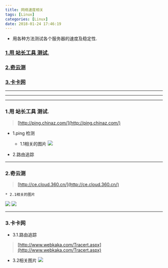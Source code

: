 ```yaml
---
title: 网络速度相关
tags: [Linux]
categories: [Linux]
date: 2018-01-24 17:46:19
---
```




* 用各种方法测试各个服务器的速度及稳定性.


<!-- more -->

### [1.用 站长工具 测试.](#zhanzhang_util)
### [2.奇云测](#qiyuntest)
### [3.卡卡网](#kakanet)

***
***
***

### 1.用 站长工具 测试.<a name="zhanzhang_util"/>
>[http://ping.chinaz.com/](http://ping.chinaz.com/)

* 1.ping 检测

	* 1.1相关的图片
![](/assets/imgs/net/ScreenShot2018-01-24_17.26.30.png)

* 2.路由追踪

***

### 2.奇云测<a name="qiyuntest"/>
>[http://ce.cloud.360.cn/](http://ce.cloud.360.cn/)

	* 2.1相关的图片
![](/assets/imgs/net/ScreenShot2018-01-24_17.40.43.png)
![](/assets/imgs/net/ScreenShot2018-01-24_17.39.42.png)

***

### 3.卡卡网<a name="kakanet"/>

* 3.1.路由追踪

>[http://www.webkaka.com/Tracert.aspx](http://www.webkaka.com/Tracert.aspx)

* 3.2相关图片
![](/assets/imgs/net/ScreenShot2018-01-24_17.50.55.png)

